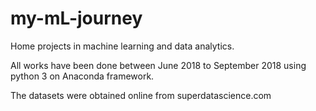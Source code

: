 # my-mL-journey

Home projects in machine learning and data analytics.

All works have been done between June 2018 to September 2018 using python 3 on Anaconda framework.

The datasets were obtained online from superdatascience.com
